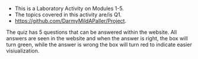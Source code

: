 - This is a Laboratory Activity on Modules 1-5.
- The topics covered in this activity are/is Q1.
- https://github.com/DarmyMildAPaller/Project.

The quiz has 5 questions that can be answered within the website. All answers are seen in the website and when the answer is right, the box will turn green, while the answer is wrong the box will turn red to indicate easier visiualization.
